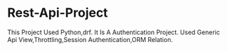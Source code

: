 # Rest-Api-Project
This Project Used Python,drf.
It Is A Authentication Project.
Used Generic Api View,Throttling,Session Authentication,ORM Relation.
